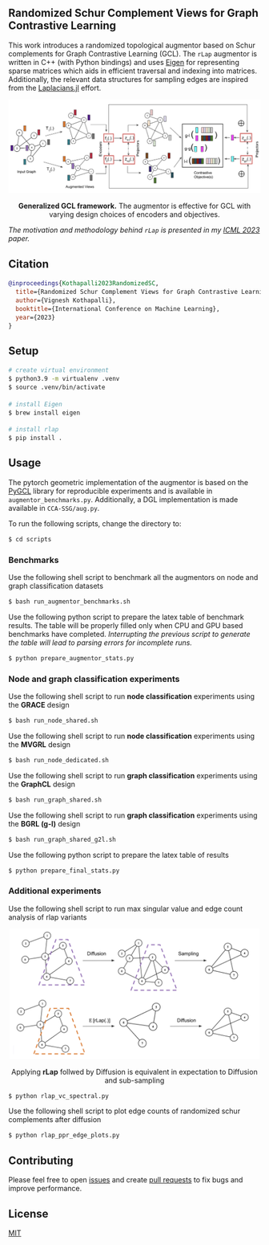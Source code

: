 ## Randomized Schur Complement Views for Graph Contrastive Learning

This work introduces a randomized topological augmentor based on Schur complements for Graph Contrastive Learning (GCL). The `rLap` augmentor is written in C++ (with Python bindings) and uses [Eigen](https://eigen.tuxfamily.org/index.php?title=Main_Page) for representing sparse matrices which aids in efficient traversal and indexing into matrices. Additionally, the relevant data structures for sampling edges are inspired from the [Laplacians.jl](https://github.com/danspielman/Laplacians.jl) effort.


<div align="center">
  <img src="images/gcl.png"/>
  <p align="center"> <b>Generalized GCL framework.</b> The augmentor is effective for GCL with varying design choices of encoders and objectives.</p>
</div>



_The motivation and methodology behind `rLap` is presented in my [ICML 2023](https://arxiv.org/abs/2306.04004) paper._

## Citation


```bibtex
@inproceedings{Kothapalli2023RandomizedSC,
  title={Randomized Schur Complement Views for Graph Contrastive Learning},
  author={Vignesh Kothapalli},
  booktitle={International Conference on Machine Learning},
  year={2023}
}
```


## Setup

```bash
# create virtual environment
$ python3.9 -m virtualenv .venv
$ source .venv/bin/activate

# install Eigen
$ brew install eigen

# install rlap
$ pip install .
```

## Usage

The pytorch geometric implementation of the augmentor is based on the [PyGCL](https://github.com/PyGCL/PyGCL) library for reproducible experiments and is available in `augmentor_benchmarks.py`. Additionally, a DGL implementation is made available in `CCA-SSG/aug.py`.

To run the following scripts, change the directory to:

```bash
$ cd scripts
```

### Benchmarks

Use the following shell script to benchmark all the augmentors on node and graph classification datasets

```bash
$ bash run_augmentor_benchmarks.sh
```

Use the following python script to prepare the latex table of benchmark results. The table will be properly filled only when CPU and GPU based benchmarks have completed. _Interrupting the previous script to generate the table will lead to parsing errors for incomplete runs._

```bash
$ python prepare_augmentor_stats.py
```


### Node and graph classification experiments

Use the following shell script to run **node classification** experiments using the **GRACE** design

```bash
$ bash run_node_shared.sh
```

Use the following shell script to run **node classification** experiments using the **MVGRL** design

```bash
$ bash run_node_dedicated.sh
```

Use the following shell script to run **graph classification** experiments using the **GraphCL** design

```bash
$ bash run_graph_shared.sh
```

Use the following shell script to run **graph classification** experiments using the **BGRL (g-l)** design

```bash
$ bash run_graph_shared_g2l.sh
```

Use the following python script to prepare the latex table of results

```bash
$ python prepare_final_stats.py
```


### Additional experiments

Use the following shell script to run max singular value and edge count analysis of rlap variants

<div align="center">
  <img src="images/rlap_diffusion.png" width="500px" />
  <p align="center"> Applying <b>rLap</b> follwed by Diffusion is equivalent in expectation to Diffusion and sub-sampling  </p>
</div>

```bash
$ python rlap_vc_spectral.py
```

Use the following shell script to plot edge counts of randomized schur complements after diffusion


```bash
$ python rlap_ppr_edge_plots.py
```

## Contributing

Please feel free to open [issues](https://github.com/kvignesh1420/rlap/issues) and create [pull requests](https://github.com/kvignesh1420/rlap/pulls) to fix bugs and improve performance.

## License

[MIT](LICENSE)